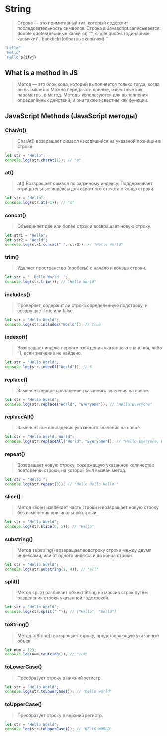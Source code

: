 # String
>Строка — это примитивный тип, который содержит последовательность символов. Строка в Javascript записывается: double quotes(двойные кавычки) "", single quotes (одинарные кавычки)'', backticks(обратные кавычки) ``
```js
"Hello"
'Hello'
`Hello`${ifvj}
```
## What is a method in JS
>Метод — это блок кода, который выполняется только тогда, когда он вызывается.Можно передавать данные, известные как параметры, в метод. Методы используются для выполнения определённых действий, и они также известны как функции.
## JavaScript Methods (JavaScript методы)
### CharAt()
>CharAt() возвращает символ находяшийся на указаной позииции в строке
```js
let str = "Hello";
console.log(str.charAt(1)); // "e"

```
### at()
> at() Возвращает символ по заданному индексу. Поддерживает отрицательные индексы для обратного отсчета с конца строки.
```js
let str = "Hello";
console.log(str.at(-1)); // "o"
```
### concat()
> Объединяет две или более строк и возвращает новую строку.
```js
let str1 = "Hello";
let str2 = "World";
console.log(str1.concat(" ", str2)); // "Hello World"
```
### trim()
> Удаляет пространство (пробелы) с начало и конаца строки. 
```js
let str = "  Hello World  ";
console.log(str.trim()); // "Hello World"
```
### includes()
> Проверяет, содержит ли строка определенную подстроку, и возвращает true или false.
```js
let str = "Hello World";
console.log(str.includes("World")); // true
```
### indexof()
>Возвращает индекс первого вхождения указанного значения, либо -1, если значение не найдено.
```js
let str = "Hello World";
console.log(str.indexOf("World")); // 6
```
### replace()
> Заменяет первое совпадение указанного значения на новое.
```js
let str = "Hello World";
console.log(str.replace("World", "Everyone")); // "Hello Everyone"
```
### replaceAll()
>Заменяет все совпадения указанного значения на новое.
```js
let str = "Hello World, World";
console.log(str.replaceAll("World", "Everyone")); // "Hello Everyone, Everyone"
```
### repeat()
>Возвращает новую строку, содержащую указанное количество повторений строки, на которой был вызван метод.
```js
let str = "Hello ";
console.log(str.repeat(3)); // "Hello Hello Hello "
```
### slice()
>Метод slice() извлекает часть строки и возвращает новую строку без изменения оригинальной строки.
```js
let str = "Hello World";
console.log(str.slice(0, 5)); // "Hello"
```
### substring()
>Метод substring() возвращает подстроку строки между двумя индексами, или от одного индекса и до конца строки.
```js
let str = "Hello World";
console.log(str.substring(1, 4)); // "ell"
```
### split()
>Метод split() разбивает объект String на массив строк путём разделения строки указанной подстрокой.
```js
let str = "Hello World";
console.log(str.split(" ")); // ["Hello", "World"]
```
### toString()
>Метод toString() возвращает строку, представляющую указанный объек
```js
let num = 123;
console.log(num.toString()); // "123"
```
### toLowerCase()
> Преобразует строку в нижний регистр.
```js
let str = "Hello World";
console.log(str.toLowerCase()); // "hello world"
```
### toUpperCase()
>Преобразует строку в верхний регистр.
```js
let str = "Hello World";
console.log(str.toUpperCase()); // "HELLO WORLD"
```

